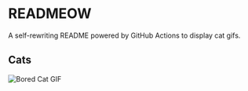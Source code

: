 # READMEOW

A self-rewriting README powered by GitHub Actions to display cat gifs.

## Cats

![Bored Cat GIF](https://media3.giphy.com/media/v1.Y2lkPTlhY2QwMmRhOWNicGxlcG9tMm8zbHhmMjJycDAxMHJhZmZvb3ZtYWF1eHE4YjZ3YSZlcD12MV9naWZzX3NlYXJjaCZjdD1n/mlvseq9yvZhba/200.gif)
